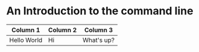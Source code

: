 # An Introduction to the command line

| Column 1  | Column 2  | Column 3  |
| --------- | --------- | --------- | 
| Hello World | Hi      | What's up? |
